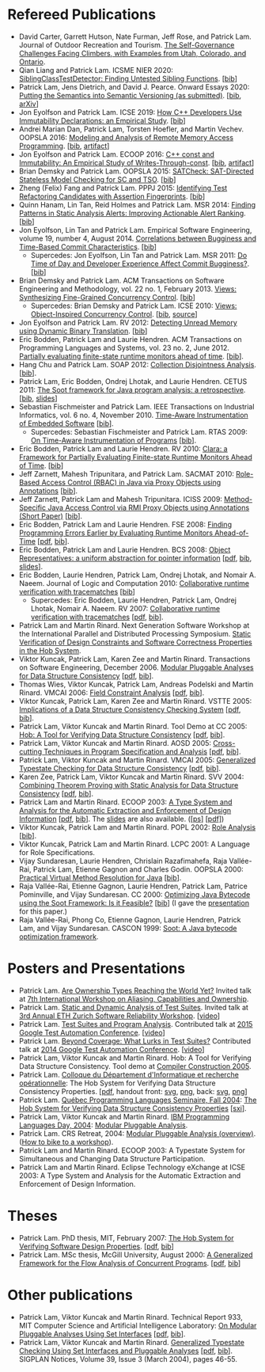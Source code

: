 # Refereed Publications

<ul>
  <li>David Carter, Garrett Hutson, Nate Furman, Jeff Rose, and Patrick Lam. Journal of Outdoor Recreation and Tourism. <a href="/papers/20.jort.climbers-self-governance.pdf">The Self-Governance Challenges Facing Climbers, with Examples from Utah, Colorado, and Ontario</a>.</li>
  <li>Qian Liang and Patrick Lam. ICSME NIER 2020: <a href="/papers/20.icsme.nier.hierarchy-analysis.pdf">SiblingClassTestDetector: Finding Untested Sibling Functions</a>. [<a href="/papers/20.icsme.nier.hierarchy-analysis.bib">bib</a>]</li>
  <li>Patrick Lam, Jens Dietrich, and David J. Pearce. Onward Essays 2020: <a href="/papers/20.onward.semsemver-submission.pdf">Putting the Semantics into Semantic Versioning (as submitted)</a>. [<a href="/papers/20.onward.semsemver.bib">bib</a>, <a href="https://arxiv.org/abs/2008.07069">arXiv</a>]</li>
  <li>Jon Eyolfson and Patrick Lam. ICSE 2019: <a href="/papers/19.icse.empirical-static-const.pdf">How C++ Developers Use Immutability Declarations: an Empirical Study</a>. [<a href="/papers/19.icse.empirical-static-const.bib">bib</a>]</li>
  <li>Andrei Marian Dan, Patrick Lam, Torsten Hoefler, and Martin Vechev. OOPSLA 2016: <a href="/papers/16.oopsla.rma-alloy.pdf">Modeling and Analysis of Remote Memory Access Programming</a>. [<a href="/papers/16.oopsla.rma-alloy.bib">bib</a>, <a href="/files/rma-alloy.xz">artifact</a>]</li>
  <li>Jon Eyolfson and Patrick Lam. ECOOP 2016: <a href="/papers/16.ecoop.dynamic-immutability.pdf">C++ const and Immutability: An Empirical Study of Writes-Through-const</a>. [<a href="/papers/16.ecoop.dynamic-immutability.bib">bib</a>, <a href="http://drops.dagstuhl.de/opus/frontdoor.php?source_opus=6124">artifact</a>]</li>
  <li>Brian Demsky and Patrick Lam. OOPSLA 2015: <a href="/papers/15.oopsla.satcheck.pdf">SATCheck: SAT-Directed Stateless Model Checking for SC and TSO</a>. [<a href="/papers/15.oopsla.satcheck.bib">bib</a>]</li>
  <li>Zheng (Felix) Fang and Patrick Lam. PPPJ 2015: <a href="/papers/15.pppj.af-analysis.pdf">Identifying Test Refactoring Candidates with Assertion Fingerprints</a>. [<a href="/papers/15.pppj.af-analysis.bib">bib</a>]</li>
  <li>Quinn Hanam, Lin Tan, Reid Holmes and Patrick Lam. MSR 2014: <a href="/papers/14.msr.saa.pdf">Finding Patterns in Static Analysis Alerts: Improving Actionable Alert Ranking</a>. [<a href="/papers/14.msr.saa.bib">bib</a>]</li>
  <li>Jon Eyolfson, Lin Tan and Patrick Lam. Empirical Software Engineering, volume 19, number 4, August 2014. <a href="/papers/13.emse.bugginess.pdf">Correlations between Bugginess and Time-Based Commit Characteristics</a>. [<a href="/papers/13.emse.bugginess.bib">bib</a>]</li>
<li style="list-style-type:none"><ul>
  <li> Supercedes: Jon Eyolfson, Lin Tan and Patrick Lam. MSR 2011: <a href="/papers/11.msr.time-of-day.pdf">Do Time of Day and Developer Experience Affect Commit Bugginess?</a>. [<a href="/papers/11.msr.time-of-day.bib">bib</a>] </li>
</ul>
</li>
  <li>Brian Demsky and Patrick Lam. ACM Transactions on Software Engineering and Methodology, vol. 22 no. 1, February 2013. <a href="/papers/11.tosem.views.pdf">Views: Synthesizing Fine-Grained Concurrency Control</a>. [<a href="/papers/12.tosem.views.bib">bib</a>]</li>
<li style="list-style-type:none"><ul>
  <li> Supercedes: Brian Demsky and Patrick Lam. ICSE 2010: <a href="/papers/10.icse.views.pdf">Views: Object-Inspired Concurrency Control</a>. [<a href="/papers/10.icse.views.bib">bib</a>, <a href="http://demsky.eecs.uci.edu/views/Views.tgz">source</a>] </li>
</ul>
</li>
  <li>Jon Eyolfson and Patrick Lam. RV 2012: <a href="/papers/12.rv.unread.pdf">Detecting Unread Memory using Dynamic Binary Translation</a>. [<a href="/papers/12.rv.unread.bib">bib</a>]</li>
  <li>Eric Bodden, Patrick Lam and Laurie Hendren. ACM Transactions on Programming Languages and Systems, vol. 23 no. 2, June 2012. <a href="/papers/12.toplas.tm.pdf">Partially evaluating finite-state runtime monitors ahead of time</a>. [<a href="/papers/12.toplas.tm.bib">bib</a>].</li>
  <li>Hang Chu and Patrick Lam. SOAP 2012: <a href="/papers/12.soap.disjointness.pdf">Collection Disjointness Analysis</a>. [<a href="/papers/12.soap.disjointness.bib">bib</a>].</li>
  <li>Patrick Lam, Eric Bodden, Ondrej Lhotak, and Laurie Hendren. CETUS 2011: <a href="/papers/11.cetus.soot.pdf">The Soot framework for Java program analysis: a retrospective</a>. [<a href="/papers/11.cetus.soot.bib">bib</a>, <a href="/papers/11.cetus.soot.talk.pdf">slides</a>] </li>
  <li>Sebastian Fischmeister and Patrick Lam. IEEE Transactions on Industrial Informatics, vol. 6 no. 4, November 2010.  <a href="/papers/10.tii.instrumentation.pdf">Time-Aware Instrumentation of Embedded Software</a> [<a href="/papers/10.tii.instrumentation.bib">bib</a>].</li>
<li style="list-style-type:none"><ul>
  <li>Supercedes: Sebastian Fischmeister and Patrick Lam. RTAS 2009: <a href="/papers/09.rtas.timed-instrumentation.pdf">On Time-Aware Instrumentation of Programs</a> [<a href="/papers/09.rtas.timed-instrumentation.bib">bib</a>].</li>
</ul>
</li>
  <li>Eric Bodden, Patrick Lam and Laurie Hendren. RV 2010: <a href="/papers/10.rv.clara.pdf">Clara: a Framework for Partially Evaluating Finite-state Runtime Monitors Ahead of Time</a>. [<a href="/papers/10.rv.clara.bib">bib</a>]</li>
  <li>Jeff Zarnett, Mahesh Tripunitara, and Patrick Lam. SACMAT 2010: <a href="/papers/10.sacmat.rbac.pdf">Role-Based Access Control (RBAC) in Java via Proxy Objects using Annotations</a> [<a href="/papers/10.sacmat.rbac.bib">bib</a>].</li>
  <li>Jeff Zarnett, Patrick Lam and Mahesh Tripunitara. ICISS 2009: <a href="/papers/09.iciss.proxy-objects.pdf">Method-Specific Java Access Control via RMI Proxy Objects using Annotations (Short Paper)</a> [<a href="/papers/09.iciss.proxy-objects.bib">bib</a>].</li>
  <li>Eric Bodden, Patrick Lam and Laurie Hendren. FSE 2008: <a href="/papers/08.fse.rt-ahead.ps">Finding Programming Errors Earlier by Evaluating Runtime Monitors Ahead-of-Time</a> [<a href="/papers/08.fse.rt-ahead.pdf">pdf</a>, <a href="/papers/08.fse.rt-ahead.bib">bib</a>].</li>
  <li>Eric Bodden, Patrick Lam and Laurie Hendren. BCS 2008: <a href="/papers/08.bcs.object-representatives.ps">Object Representatives: a uniform abstraction for pointer information</a> [<a href="/papers/08.bcs.object-representatives.pdf">pdf</a>, <a href="/papers/08.bcs.object-representatives.bib">bib</a>, <a href="/papers/08.bcs.object-representatives.slides.pdf">slides</a>].</li>
<li>Eric Bodden, Laurie Hendren, Patrick Lam, Ondrej Lhotak, and Nomair A. Naeem. Journal of Logic and Computation 2010: <a href="/papers/08.jlc.collaborative.pdf">Collaborative runtime verification with tracematches</a> [<a href="/papers/08.jlc.collaborative.bib">bib</a>]</li>
<li style="list-style-type:none"><ul>
  <li>Supercedes: Eric Bodden, Laurie Hendren, Patrick Lam, Ondrej Lhotak, Nomair A. Naeem. RV 2007: <a href="/papers/07.rv.crv.ps">Collaborative runtime verification with tracematches</a> [<a href="/papers/07.rv.crv.pdf">pdf</a>, <a href="/papers/07.rv.crv.bib">bib</a>].</li>
</ul>
</li>
  <li>Patrick Lam and Martin Rinard. Next Generation Software Workshop at the International Parallel and Distributed Processing Symposium. <a href="/papers/07.ngs.hob.pdf">Static Verification of Design Constraints and Software Correctness Properties in the Hob System</a>.</li>
  <li>Viktor Kuncak, Patrick Lam, Karen Zee and Martin Rinard.  Transactions
on Software Engineering, December 2006.  
<a href="/papers/06.tse.mpa.ps">Modular Pluggable
Analyses for Data Structure Consistency</a>  
[<a href="/papers/06.tse.mpa.pdf">pdf</a>, <a href="/papers/06.tse.mpa.bib">bib</a>].</li>
  <li>Thomas Wies, Viktor Kuncak, Patrick Lam, Andreas Podelski and Martin Rinard.  VMCAI 2006: <a href="/papers/06.vmcai.fca.ps">Field Constraint Analysis</a> [<a href="/papers/06.vmcai.fca.pdf">pdf</a>, <a href="/papers/06.vmcai.fca.bib">bib</a>].</li>
  <li>Viktor Kuncak, Patrick Lam, Karen Zee and Martin Rinard.  VSTTE 2005: <a href="/papers/05.ifip.kuncak.lam.zee.rinard.implications.ps">Implications of a Data Structure Consistency Checking System</a> [<a href="/papers/05.ifip.kuncak.lam.zee.rinard.implications.pdf">pdf</a>, <a href="/papers/05.ifip.kuncak.lam.zee.rinard.implications.bib">bib</a>].</li>
  <li>Patrick Lam, Viktor Kuncak and Martin Rinard.  Tool Demo at CC 2005: 
<a href="/papers/cc05.lam.kuncak.rinard.ps">Hob: A Tool for Verifying Data Structure Consistency</a> [<a href="/papers/cc05.lam.kuncak.rinard.pdf">pdf</a>, <a href="/papers/cc05.bib">bib</a>].</li>
  <li>Patrick Lam, Viktor Kuncak and Martin Rinard.  AOSD 2005: <a href="/papers/aosd05.lam.kuncak.rinard.ps">Cross-cutting Techniques in Program Specification and Analysis</a> [<a href="/papers/aosd05.lam.kuncak.rinard.pdf">pdf</a>, <a href="/papers/aosd05.bib">bib</a>].</li>
  <li>Patrick Lam, Viktor Kuncak and Martin Rinard.  VMCAI 2005:  <a href="/papers/vmcai05.lam.kuncak.rinard.ps">Generalized Typestate Checking for Data Structure Consistency</a> [<a href="/papers/vmcai05.lam.kuncak.rinard.pdf">pdf</a>, <a href="/papers/vmcai05.bib">bib</a>].</li>
  <li>Karen Zee, Patrick Lam, Viktor Kuncak and Martin Rinard.  SVV 2004: <a href="/papers/svv04.zee.lam.kuncak.rinard.ps">Combining Theorem Proving with Static Analysis for Data Structure Consistency</a> [<a href="/papers/svv04.zee.lam.kuncak.rinard">pdf</a>, <a href="/papers/svv04.bib">bib</a>].</li>
  <li>Patrick Lam and Martin Rinard.  ECOOP 2003: <a href="/papers/ecoop03.tokens.ps">A Type System and Analysis for the Automatic Extraction and Enforcement of Design Information</a> [<a href="/papers/ecoop03.tokens.pdf">pdf</a>, <a href="/papers/ecoop03.tokens.bib">bib</a>].  The <a href="/papers/ecoop03.tokens-talk.ps">slides</a> are also available. (<a href="/papers/ecoop03.tokens-talk.ps">[ps]</a> <a href="/papers/ecoop03.tokens-talk.pdf">[pdf]</a>) </li>
  <li>Viktor Kuncak, Patrick Lam and Martin Rinard.  POPL 2002:  <a href="/papers/RoleAnalysis.ps.gz">
 Role Analysis</a> [<a href="/papers/RoleAnalysis.bib">bib</a>].  </li>
  <li>Viktor Kuncak, Patrick Lam and Martin Rinard.  LCPC 2001:  
 A Language for Role Specifications.  </li>
  <li>Vijay Sundaresan, Laurie Hendren, Chrislain Razafimahefa, Raja Vall&eacute;e-Rai,
 Patrick Lam, Etienne Gagnon and Charles Godin.  OOPSLA 2000:  <a href="/papers/vta.ps">Practical Virtual Method Resolution for Java</a> [<a href="/papers/vta.bib">bib</a>].  </li>
  <li>Raja Vall&eacute;e-Rai, Etienne Gagnon, Laurie Hendren, Patrick Lam, 
Patrice Pominville, and Vijay Sundaresan.  CC 2000: <a href="/papers/cc2000.ps">Optimizing Java Bytecode using the Soot Framework: Is it Feasible?</a> [<a href="/papers/cc2000.bib">bib</a>] (I gave the <a href="/papers/cctalk.ps">presentation</a> for this paper.)</li>
  <li>Raja Vall&eacute;e-Rai, Phong Co, Etienne Gagnon, Laurie Hendren, Patrick Lam, and Vijay Sundaresan. CASCON 1999: <a href="/papers/99.cascon.soot.pdf">Soot: A Java bytecode optimization framework</a>.</li>
</ul>

# Posters and Presentations
<ul>
  <li>Patrick Lam. <a href="/presentations/16.iwaco.ownership-types-in-the-world.pdf">Are Ownership Types Reaching the World Yet?</a> Invited talk at <a href="http://2016.ecoop.org/track/IWACO-2016">7th International Workshop on Aliasing, Capabilities and Ownership</a>.</li>
  <li>Patrick Lam. <a href="/presentations/15.srw.test-analysis.pdf">Static and Dynamic Analysis of Test Suites</a>. Invited talk at <a href="http://www.srl.inf.ethz.ch/workshop2015.php">3rd Annual ETH Zurich Software Reliability Workshop</a>. [<a href="https://www.youtube.com/watch?v=wblbI9LQdYQ">video</a>]</li>
  <li>Patrick Lam. <a href="https://docs.google.com/presentation/d/1DMROLd1Vy61Ji3qHSil-vVvAIJuMoMQbVlmUX9iHdjc/">Test Suites and Program Analysis</a>. Contributed talk at <a href="https://developers.google.com/google-test-automation-conference/2015/">2015 Google Test Automation Conference</a>. [<a href="https://www.youtube.com/watch?v=dH7bXocxPR0&index=24&list=PLSIUOFhnxEiCWGsN9t5A-XOhRbmz54IS1">video</a>]</li>
  <li>Patrick Lam. <a href="http://goo.gl/tVGzy3">Beyond Coverage: What Lurks in Test Suites?</a> Contributed talk at <a href="https://developers.google.com/google-test-automation-conference/2014/presentations">2014 Google Test Automation Conference</a>. [<a href="http://www.youtube.com/watch?v=hoCqnb7_N9o&list=PLSIUOFhnxEiDFckNDSjKWqOCtd8ksJrh4&index=1">video</a>]</li>
  <li>Patrick Lam, Viktor Kuncak and Martin Rinard.  Hob: A Tool for Verifying Data Structure Consistency.  Tool demo at <a href="http://www.etaps05.inf.ed.ac.uk/MainConferences/conference.html#cc">Compiler Construction 2005</a>.</li>
  <li>Patrick Lam.  <a href="http://www.iro.umontreal.ca/~jaumard/Conferences_and_Seminars/Seminaire_DIRO/Abstracts/Lam_Winter_2005.htm">Colloque du D&eacute;partement d'Informatique et recherche op&eacute;rationnelle</a>: The Hob System for Verifying Data Structure Consistency Properties. [<a href="/papers/udem.pdf">pdf</a>, handout front: <a href="/papers/udem.handout.front.svg">svg</a>, <a href="/papers/udem.handout.front.png">png</a>, back: <a href="/papers/udem.handout.back.svg">svg</a>, <a href="/papers/udem.handout.back.png">png</a>]</li>
  <li>Patrick Lam.  <a href="http://www.iro.umontreal.ca/~monnier/qcpls/11-2004.html.en">Qu&eacute;bec Programming Languages Seminaire, Fall 2004</a>: <a href="http://plam.csail.mit.edu//papers/qcpls.pdf">The Hob System for Verifying Data Structure Consistency Properties</a> [<a href="http://plam.csail.mit.edu//papers/qcpls.sxi">sxi</a>].</li>
  <li>Patrick Lam, Viktor Kuncak and Martin Rinard.  <a href="http://www.research.ibm.com/compsci/plansoft/plday/plday2004.html">IBM Programming Languages Day, 2004</a>: <a href="http://plam.csail.mit.edu//papers/plday04-modules-talk.ps">Modular Pluggable Analysis</a>.</li>
  <li>Patrick Lam.  CRS Retreat, 2004: <a href="/papers/crs04.modules-overview.talk.ps">Modular Pluggable Analysis (overview)</a>.  (<a href="http://plam.csail.mit.edu/~plam/capecod-travel-fiasco/ride.html">How to bike to a workshop</a>).</li>
  <li>Patrick Lam and Martin Rinard.  ECOOP 2003: A Typestate System for Simultaneous and Changing Data Structure Participation.</li>
  <li>Patrick Lam and Martin Rinard.  Eclipse Technology eXchange at ICSE 2003: A Type System and Analysis for the Automatic Extraction and Enforcement of Design Information.</li>
</ul>

# Theses
<ul>
  <li>Patrick Lam. PhD thesis, MIT, February 2007: <a href="/papers/plam-thesis.ps">The Hob System for Verifying Software Design Properties</a>. [<a href="/papers/plam-thesis.pdf">pdf</a>, <a href="/papers/plam-thesis.bib">bib</a>]</li>
  <li>Patrick Lam. MSc thesis, McGill University, August 2000: <a href="/papers/plam-mscThesis.ps">A Generalized Framework for the Flow Analysis of Concurrent Programs</a>. [<a href="/papers/plam-mscThesis.pdf">pdf</a>, <a href="/papers/plam-mscThesis.bib">bib</a>]</li>
</ul>

# Other publications

<ul>
  <li>Patrick Lam, Viktor Kuncak and Martin Rinard.  Technical Report 933, MIT Computer Science and Artificial Intelligence Laboratory: <a href="/papers/OnModularPluggableAnalyses.ps">On Modular Pluggable Analyses Using Set Interfaces</a> [<a href="/papers/OnModularPluggableAnalyses.pdf">pdf</a>, <a href="/papers/OnModularPluggableAnalyses.bib">bib</a>].</li> 
  <li>Patrick Lam, Viktor Kuncak and Martin Rinard.  <a href="/papers/GeneralizedTypestate.ps">Generalized Typestate Checking Using Set Interfaces and Pluggable Analyses</a> [<a href="/papers/GeneralizedTypestate.pdf">pdf</a>, <a href="/papers/GeneralizedTypestate.bib">bib</a>]. SIGPLAN Notices, Volume 39, Issue 3 (March 2004), pages 46-55.</li>
</ul>

